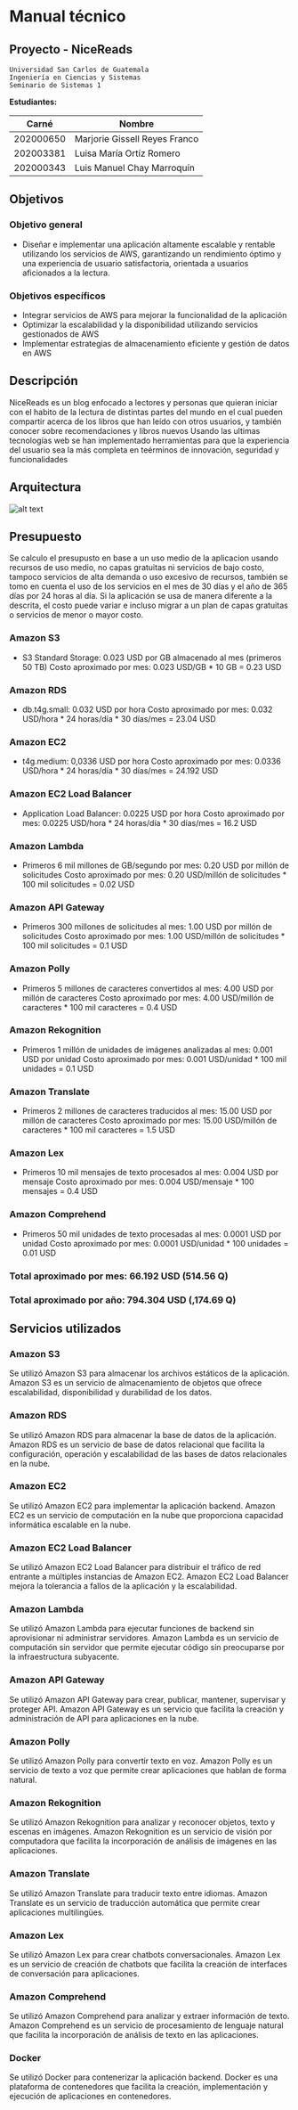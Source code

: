 # Manual técnico
## Proyecto - NiceReads
    Universidad San Carlos de Guatemala
    Ingeniería en Ciencias y Sistemas
    Seminario de Sistemas 1

**Estudiantes:**

| Carné | Nombre |
| ----- | ------ |
| 202000650	| Marjorie Gissell Reyes Franco |
| 202003381	| Luisa María Ortíz Romero |
| 202000343	| Luis Manuel Chay Marroquín |

## Objetivos 
### Objetivo general
- Diseñar e implementar una aplicación altamente escalable y rentable utilizando los servicios de AWS, garantizando un rendimiento óptimo y una experiencia de usuario satisfactoria, orientada a usuarios aficionados a la lectura.
### Objetivos específicos
- Integrar servicios de AWS para mejorar la funcionalidad de la aplicación
- Optimizar la escalabilidad y la disponibilidad utilizando servicios gestionados de AWS
- Implementar estrategias de almacenamiento eficiente y gestión de datos en AWS

## Descripción
NiceReads es un blog enfocado a lectores y personas que quieran iniciar con el habito de la lectura de distintas partes del mundo en el cual pueden compartir acerca de los libros que han leído con otros usuarios, y también conocer sobre recomendaciones y libros nuevos
Usando las ultimas tecnologías web se han implementado herramientas para que la experiencia del usuario sea la más completa en teérminos de innovación, seguridad y funcionalidades

## Arquitectura
![alt text](<Imagenes/WhatsApp Image 2024-04-23 at 8.44.37 PM.jpeg>)

## Presupuesto
Se calculo el presupusto en base a un uso medio de la aplicacion usando recursos de uso medio, no capas gratuitas ni servicios de bajo costo, tampoco servicios de alta demanda o uso excesivo de recursos, también se tomo en cuenta el uso de los servicios en el mes de 30 días y el año de 365 días por 24 horas al día.
Si la aplicación se usa de manera diferente a la descrita, el costo puede variar e incluso migrar a un plan de capas gratuitas o servicios de menor o mayor costo.
### Amazon S3
- S3 Standard Storage: 0.023 USD por GB almacenado al mes (primeros 50 TB)
Costo aproximado por mes: 0.023 USD/GB * 10 GB = 0.23 USD
### Amazon RDS
- db.t4g.small: 0.032 USD por hora
Costo aproximado por mes: 0.032 USD/hora * 24 horas/día * 30 días/mes = 23.04 USD
### Amazon EC2
- t4g.medium: 0,0336 USD por hora
Costo aproximado por mes: 0.0336 USD/hora * 24 horas/día * 30 días/mes = 24.192 USD
### Amazon EC2 Load Balancer
- Application Load Balancer: 0.0225 USD por hora
Costo aproximado por mes: 0.0225 USD/hora * 24 horas/día * 30 días/mes = 16.2 USD
### Amazon Lambda
- Primeros 6 mil millones de GB/segundo por mes: 0.20 USD por millón de solicitudes
Costo aproximado por mes: 0.20 USD/millón de solicitudes * 100 mil solicitudes = 0.02 USD
### Amazon API Gateway
- Primeros 300 millones de solicitudes al mes: 1.00 USD por millón de solicitudes
Costo aproximado por mes: 1.00 USD/millón de solicitudes * 100 mil solicitudes = 0.1 USD
### Amazon Polly
- Primeros 5 millones de caracteres convertidos al mes: 4.00 USD por millón de caracteres
Costo aproximado por mes: 4.00 USD/millón de caracteres * 100 mil caracteres = 0.4 USD
### Amazon Rekognition
- Primeros 1 millón de unidades de imágenes analizadas al mes: 0.001 USD por unidad
Costo aproximado por mes: 0.001 USD/unidad * 100 mil unidades = 0.1 USD
### Amazon Translate
- Primeros 2 millones de caracteres traducidos al mes: 15.00 USD por millón de caracteres
Costo aproximado por mes: 15.00 USD/millón de caracteres * 100 mil caracteres = 1.5 USD
### Amazon Lex
- Primeros 10 mil mensajes de texto procesados al mes: 0.004 USD por mensaje
Costo aproximado por mes: 0.004 USD/mensaje * 100 mensajes = 0.4 USD
### Amazon Comprehend
- Primeros 50 mil unidades de texto procesadas al mes: 0.0001 USD por unidad
Costo aproximado por mes: 0.0001 USD/unidad * 100 unidades = 0.01 USD
### Total aproximado por mes: 66.192 USD (514.56 Q)
### Total aproximado por año: 794.304 USD (,174.69 Q)
 

## Servicios utilizados
### Amazon S3
Se utilizó Amazon S3 para almacenar los archivos estáticos de la aplicación. Amazon S3 es un servicio de almacenamiento de objetos que ofrece escalabilidad, disponibilidad y durabilidad de los datos.
### Amazon RDS
Se utilizó Amazon RDS para almacenar la base de datos de la aplicación. Amazon RDS es un servicio de base de datos relacional que facilita la configuración, operación y escalabilidad de las bases de datos relacionales en la nube.
### Amazon EC2
Se utilizó Amazon EC2 para implementar la aplicación backend. Amazon EC2 es un servicio de computación en la nube que proporciona capacidad informática escalable en la nube.
### Amazon EC2 Load Balancer
Se utilizó Amazon EC2 Load Balancer para distribuir el tráfico de red entrante a múltiples instancias de Amazon EC2. Amazon EC2 Load Balancer mejora la tolerancia a fallos de la aplicación y la escalabilidad.
### Amazon Lambda
Se utilizó Amazon Lambda para ejecutar funciones de backend sin aprovisionar ni administrar servidores. Amazon Lambda es un servicio de computación sin servidor que permite ejecutar código sin preocuparse por la infraestructura subyacente.
### Amazon API Gateway
Se utilizó Amazon API Gateway para crear, publicar, mantener, supervisar y proteger API. Amazon API Gateway es un servicio que facilita la creación y administración de API para aplicaciones en la nube.
### Amazon Polly
Se utilizó Amazon Polly para convertir texto en voz. Amazon Polly es un servicio de texto a voz que permite crear aplicaciones que hablan de forma natural.
### Amazon Rekognition
Se utilizó Amazon Rekognition para analizar y reconocer objetos, texto y escenas en imágenes. Amazon Rekognition es un servicio de visión por computadora que facilita la incorporación de análisis de imágenes en las aplicaciones.
### Amazon Translate
Se utilizó Amazon Translate para traducir texto entre idiomas. Amazon Translate es un servicio de traducción automática que permite crear aplicaciones multilingües.
### Amazon Lex
Se utilizó Amazon Lex para crear chatbots conversacionales. Amazon Lex es un servicio de creación de chatbots que facilita la creación de interfaces de conversación para aplicaciones.
### Amazon Comprehend
Se utilizó Amazon Comprehend para analizar y extraer información de texto. Amazon Comprehend es un servicio de procesamiento de lenguaje natural que facilita la incorporación de análisis de texto en las aplicaciones.
### Docker
Se utilizó Docker para contenerizar la aplicación backend. Docker es una plataforma de contenedores que facilita la creación, implementación y ejecución de aplicaciones en contenedores.
